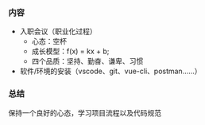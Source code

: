 ### 内容
- 入职会议（职业化过程）
    - 心态：空杯
    - 成长模型：f(x) = kx + b;
    - 四个品质：坚持、勤奋、谦卑、习惯
- 软件/环境的安装（vscode、git、vue-cli、postman......）

### 总结
保持一个良好的心态，学习项目流程以及代码规范
